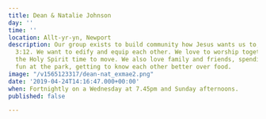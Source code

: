 ```yaml
---
title: Dean & Natalie Johnson
day: ''
time: ''
location: Allt-yr-yn, Newport
description: Our group exists to build community how Jesus wants us to, Colossians
  3:12. We want to edify and equip each other. We love to worship together and allow
  the Holy Spirit time to move. We also love family and friends, spending time, having
  fun at the park, getting to know each other better over food.
image: "/v1565123317/dean-nat_exmae2.png"
date: '2019-04-24T14:16:47.000+00:00'
when: Fortnightly on a Wednesday at 7.45pm and Sunday afternoons.
published: false

---
```

